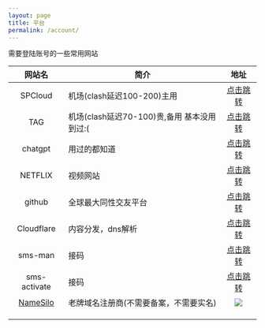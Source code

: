 ```yaml
---
layout: page
title: 平台
permalink: /account/
---
```



需要登陆账号的一些常用网站

|                       网站名                       | 简介                                        |                                                                          地址                                                                           |
| :------------------------------------------------: | ------------------------------------------- | :-----------------------------------------------------------------------------------------------------------------------------------------------------: |
|                      SPCloud                       | 机场(clash延迟100-200)主用                  |                                             [点击跳转](https://invite.spcloud.vip/#/register?code=zySkHjOB)                                             |
|                        TAG                         | 机场(clash延迟70-100)贵,备用 基本没用到过:( |                                                     [点击跳转](https://tagss04.pro/#/auth/NF742Z1N)                                                     |
|                      chatgpt                       | 用过的都知道                                |                                                            [点击跳转](https://chatgpt.com/)                                                             |
|                      NETFLIX                       | 视频网站                                    |                                                           [点击跳转](https://www.netflix.com)                                                           |
|                       github                       | 全球最大同性交友平台                        |                                                             [点击跳转](https://github.com/)                                                             |
|                     Cloudflare                     | 内容分发，dns解析                           |                                                      [点击跳转](https://www.cloudflare.com/zh-cn/)                                                      |
|                      sms-man                       | 接码                                        |                                                    [点击跳转](https://sms-man.com/?ref=B3XRF4yj72wY)                                                    |
|                    sms-activate                    | 接码                                        |                                                    [点击跳转](https://sms-activate.org/?ref=6256830)                                                    |
| [NameSilo](http://www.namesilo.com/?rid=06cce90sr) | 老牌域名注册商(不需要备案，不需要实名)      | <a href="http://www.namesilo.com/?rid=06cce90sr"><img src="http://www.namesilo.com/affiliate/banner_gen.php?aid=06cce90sr&bid=1" style="border:0;"></a> |
|                                                    |                                             |                                                                                                                                                         |
|                                                    |                                             |                                                                                                                                                         |
|                                                    |                                             |                                                                                                                                                         |
